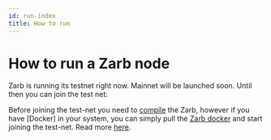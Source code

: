 ```yaml
---
id: run-index
title: How to run
---
```


# How to run a Zarb node

Zarb is running its testnet right now. Mainnet will be launched soon. Until then you can join the test net:

Before joining the test-net you need to [compile](./run-compile.md) the Zarb, however if you have [Docker] in your system, you can simply pull the [Zarb docker](https://hub.docker.com/r/zarb/zarb) and start joining the test-net. Read more [here](./run-docker.md).

